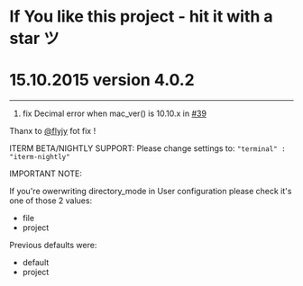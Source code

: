 # If You like this project - hit it with a star ツ

# 15.10.2015 version 4.0.2

---

1. fix Decimal error when mac_ver() is 10.10.x in [#39](https://github.com/afterdesign/MacTerminal/pull/39)

Thanx to [@flyjy](https://github.com/flyjy) fot fix !

ITERM BETA/NIGHTLY SUPPORT:
Please change settings to:
```"terminal" : "iterm-nightly"```


IMPORTANT NOTE:

If you're owerwriting directory_mode in User configuration please check it's one of those 2 values:
- file
- project

Previous defaults were:
- default
- project
